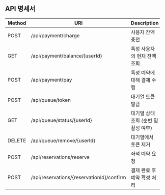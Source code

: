 
##  API 명세서


| Method    | URI                                 | Description           |
|----------|-------------------------------------|-----------------------|
| POST     | /api/payment/charge                  | 사용자 잔액 충전             |
| GET      | /api/payment/balance/{userId}       | 특정 사용자의 현재 잔액 조회      |
| POST     | /api/payment/pay                     | 특정 예약에 대해 결제 수행       |
| POST     | /api/queue/token                     | 대기열 토큰 발급             |
| GET      | /api/queue/status/{userId}          | 대기열 상태 조회 (순번 및 활성 여부) |
| DELETE   | /api/queue/remove/{userId}          | 대기열에서 토큰 제거           |
| POST     | /api/reservations/reserve           | 좌석 예약 요청              |
| POST     | /api/reservations/{reservationId}/confirm | 결제 완료 후 예약 확정 처리      |
